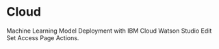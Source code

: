 # Cloud
Machine Learning Model Deployment with IBM  Cloud Watson Studio Edit Set Access Page Actions.
